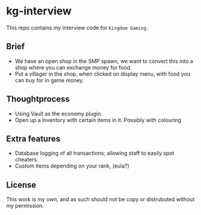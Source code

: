 # kg-interview
This repo contains my interview code for `Kingdom Gaming`.
## Brief
- We have an open shop in the SMP spawn, we want to convert this into a shop where you can exchange money for food.
- Put a villager in the shop, when clicked on display menu, with food you can buy for in game money.
## Thoughtprocess
- Using Vault as the economy plugin.
- Open up a Inventory with certain items in it. Possibly with colouring

## Extra features
- Database logging of all transactions; allowing staff to easily spot cheaters.
- Custom items depending on your rank, (eula?)
## License
This work is my own, and as such should not be copy or distrubuted without my permission.
